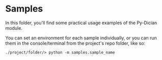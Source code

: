 # Samples

In this folder, you'll find some practical usage examples of the Py-Dician module.

You can set an environment for each sample individually, or you can run them in the console/terminal from the project's repo folder, like so:

```
./project/folder/> python -m samples.sample_name
```
